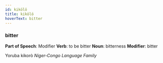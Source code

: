 ```yaml
---
id: kikölö
title: kikölö
hoverText: bitter
---
```


### bitter

**Part of Speech**: Modifier
**Verb**: to be bitter
**Noun**: bitterness
**Modifier**: bitter

Yoruba kikorò 
*Niger-Congo Language Family*